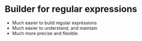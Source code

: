 # Builder for regular expressions

- Much easier to build regular expressions
- Much easier to understand, and maintain
- Much more precise and flexible
